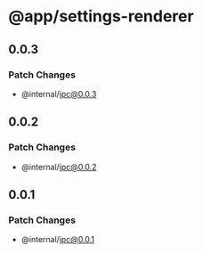 # @app/settings-renderer

## 0.0.3

### Patch Changes

- @internal/ipc@0.0.3

## 0.0.2

### Patch Changes

- @internal/ipc@0.0.2

## 0.0.1

### Patch Changes

- @internal/ipc@0.0.1
